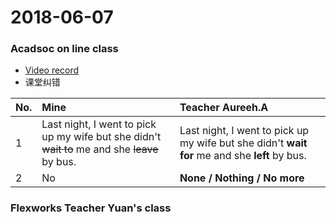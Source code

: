 
2018-06-07
===========
### Acadsoc on line class
* [Video record](http://joinclassroom.quanshi.com/record/index/3168657/s4rB75phXua8TbvJOSFkxQd1EZz3jiLV/36887f30235f63ac895f1066764154f99229f4ff/0)  
* 课堂纠错

|No.| Mine| Teacher Aureeh.A|
|:--|:---|:--|
| 1 | Last night, I went to pick up my wife but she didn't ~~wait to~~ me and she ~~leave~~ by bus.| Last night, I went to pick up my wife but she didn't **wait for** me and she **left** by bus.|
| 2 | No  | **None /  Nothing / No more** |

### Flexworks Teacher Yuan's class
